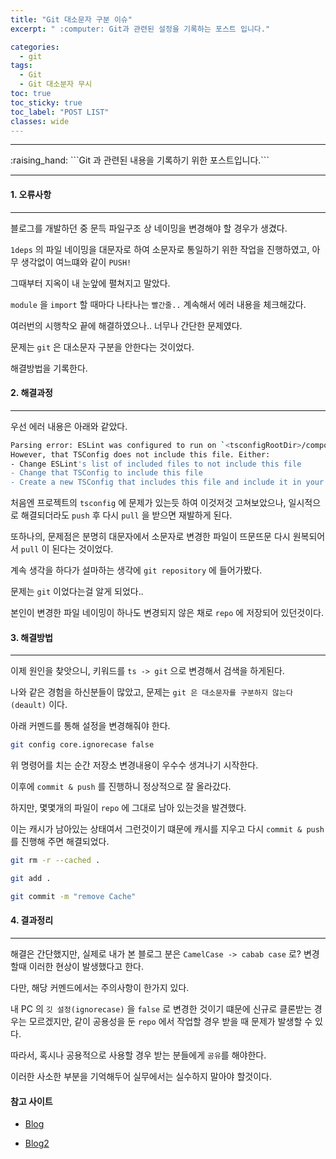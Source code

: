 ```yaml
---
title: "Git 대소문자 구분 이슈"
excerpt: " :computer: Git과 관련된 설정을 기록하는 포스트 입니다."

categories:
  - git
tags:
  - Git
  - Git 대소분자 무시
toc: true
toc_sticky: true
toc_label: "POST LIST"
classes: wide
---
```


<hr>
:raising_hand:  ```Git 과 관련된 내용을 기록하기 위한 포스트입니다.```
<hr>

#### 1. 오류사항

---

블로그를 개발하던 중 문득 파일구조 상 네이밍을 변경해야 할 경우가 생겼다.

`1deps` 의 파일 네이밍을 대문자로 하여 소문자로 통일하기 위한 작업을 진행하였고, 아무 생각없이 여느떄와 같이 `PUSH!`

그때부터 지옥이 내 눈앞에 펼쳐지고 말았다.

`module` 을 `import` 할 때마다 나타나는 `빨간줄..` 계속해서 에러 내용을 체크해갔다.

여러번의 시행착오 끝에 해결하였으나.. 너무나 간단한 문제였다.

문제는 `git` 은 대소문자 구분을 안한다는 것이었다.

해결방법을 기록한다.

#### 2. 해결과정

---

우선 에러 내용은 아래와 같았다.

```bash
Parsing error: ESLint was configured to run on `<tsconfigRootDir>/component/TestComponent.cy.ts` using `parserOptions.project`: <tsconfigRootDir>/../../../../../../users/tduke/desktop/dev/blog/cypress/tsconfig.json
However, that TSConfig does not include this file. Either:
- Change ESLint's list of included files to not include this file
- Change that TSConfig to include this file
- Create a new TSConfig that includes this file and include it in your parserOptions.project
```
처음엔 프로젝트의 `tsconfig` 에 문제가 있는듯 하여 이것저것 고쳐보았으나, 일시적으로 해결되더라도 `push` 후 다시 `pull` 을 받으면 재발하게 된다.

또하나의, 문제점은 분명히 대문자에서 소문자로 변경한 파일이 뜨문뜨문 다시 원복되어서 `pull` 이 된다는 것이었다.

계속 생각을 하다가 설마하는 생각에 `git repository` 에 들어가봤다.

문제는 `git` 이었다는걸 알게 되었다..

본인이 변경한 파일 네이밍이 하나도 변경되지 않은 채로 `repo` 에 저장되어 있던것이다.

#### 3. 해결방법

---

이제 원인을 찾앗으니, 키워드를 `ts -> git` 으로 변경해서 검색을 하게된다.

나와 같은 경험을 하신분들이 많았고, 문제는 `git 은 대소문자를 구분하지 않는다(deault)` 이다.

아래 커멘드를 통해 설정을 변경해줘야 한다.

```bash
git config core.ignorecase false
```
위 명령어를 치는 순간 저장소 변경내용이 우수수 생겨나기 시작한다.

이후에 `commit & push` 를 진행하니 정상적으로 잘 올라갔다.

하지만, 몇몇개의 파일이 `repo` 에 그대로 남아 있는것을 발견했다.

이는 캐시가 남아있는 상태여서 그런것이기 떄문에 캐시를 지우고 다시 `commit & push` 를 진행해 주면 해결되었다.

```bash
git rm -r --cached .

git add .

git commit -m "remove Cache"
```

#### 4. 결과정리

---

해결은 간단했지만, 실제로 내가 본 블로그 분은 `CamelCase -> cabab case` 로? 변경할때 이러한 현상이 발생했다고 한다.

다만, 해당 커멘드에서는 주의사항이 한가지 있다.

내 PC 의 `깃 설정(ignorecase)` 을 `false` 로 변경한 것이기 떄문에 신규로 클론받는 경우는 모르겠지만, 같이 공용성을 둔 `repo` 에서 작업할 경우 받을 때 문제가 발생할 수 있다.

따라서, 혹시나 공용적으로 사용할 경우 받는 분들에게 `공유`를 해야한다.

이러한 사소한 부분을 기억해두어 실무에서는 실수하지 말아야 할것이다.

#### 참고 사이트

- [Blog](https://papababo.tistory.com/entry/git-%EC%9D%80-%ED%8F%B4%EB%8D%94%ED%8C%8C%EC%9D%BC%EB%AA%85%EC%9D%98-%EB%8C%80%EC%86%8C%EB%AC%B8%EC%9E%90%EB%A5%BC-%EA%B0%9C%EB%AC%B4%EC%8B%9C%ED%95%9C%EB%8B%A4-%EA%B7%B8%EB%9F%BC-%EC%9A%B0%EC%A7%B8)

- [Blog2](https://kangdanne.tistory.com/148)